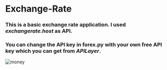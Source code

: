 # Exchange-Rate

### This is a basic exchange rate application. I used ***exchangerate.host*** as API. 

### You can change the API key in **forex.py** with your own free **API key** which you can get from ***APILayer***.

![money](https://user-images.githubusercontent.com/118891768/232356278-3884b8f4-e43c-496f-bc38-60df7e19f8c7.gif)
